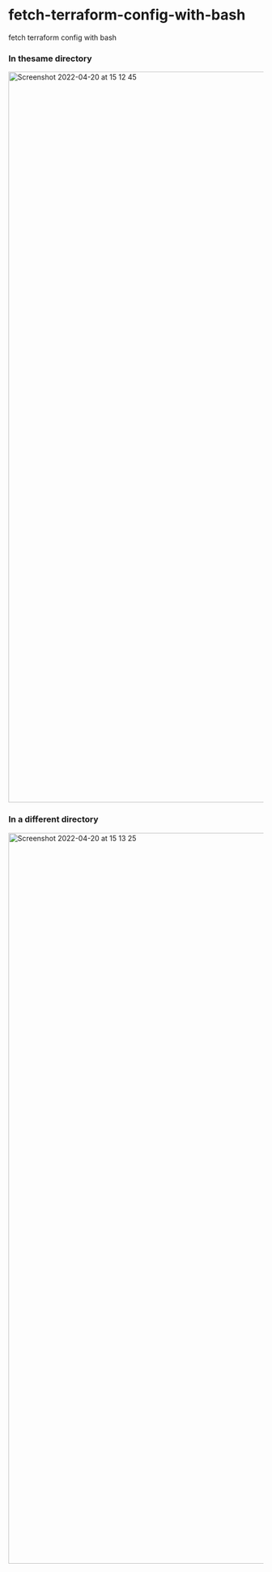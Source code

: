 # fetch-terraform-config-with-bash
fetch terraform config with bash


### In thesame directory
<img width="1440" alt="Screenshot 2022-04-20 at 15 12 45" src="https://user-images.githubusercontent.com/43158886/164250323-4f0dda0c-716f-4c2c-a27d-16f16b90b79a.png">

### In a different directory
<img width="1440" alt="Screenshot 2022-04-20 at 15 13 25" src="https://user-images.githubusercontent.com/43158886/164250464-b1c6ecb8-1e05-4baf-8a0a-11882e594d5f.png">

